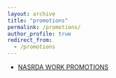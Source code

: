 ```yaml
---
layout: archive
title: "promotions"
permalink: /promotions/
author_profile: true
redirect_from:
  - /promotions
---
```


- [NASRDA WORK PROMOTIONS](/files/NASRDA%20WORK%20PROMOTIONS%20.pdf)
